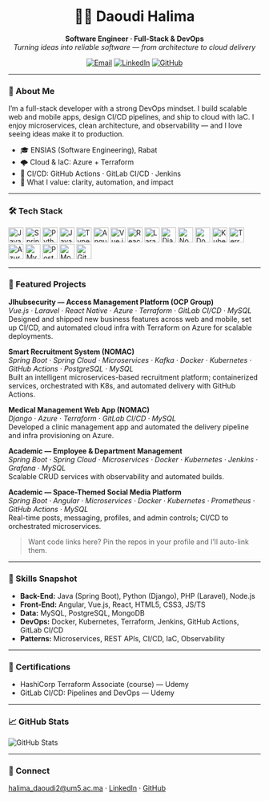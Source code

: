 <!-- Profile README for DAOUDI HALIMA -->

<h1 align="center">🏄‍♀️ Daoudi Halima</h1>
<p align="center">
  <b>Software Engineer · Full-Stack & DevOps</b><br/>
  <i>Turning ideas into reliable software — from architecture to cloud delivery</i>
</p>

<p align="center">
  <a href="mailto:halima_daoudi2@um5.ac.ma"><img alt="Email" src="https://img.shields.io/badge/Email-halima__daoudi2%40um5.ac.ma-blue?logo=gmail"></a>
  <a href="https://linkedin.com/in/halima-daoudi-154154252"><img alt="LinkedIn" src="https://img.shields.io/badge/LinkedIn-Halima%20Daoudi-0A66C2?logo=linkedin"></a>
  <a href="https://github.com/DAOUDIHalima"><img alt="GitHub" src="https://img.shields.io/badge/GitHub-DAOUDIHalima-181717?logo=github"></a>
</p>

---

### 👋 About Me
I’m a full-stack developer with a strong DevOps mindset. I build scalable web and mobile apps, design CI/CD pipelines, and ship to cloud with IaC. I enjoy microservices, clean architecture, and observability — and I love seeing ideas make it to production.

- 🎓 ENSIAS (Software Engineering), Rabat  
- 🌩️ Cloud & IaC: Azure + Terraform  
- 🚀 CI/CD: GitHub Actions · GitLab CI/CD · Jenkins  
- 🧭 What I value: clarity, automation, and impact

---

### 🛠️ Tech Stack
<p>
  <img alt="Java" src="https://cdn.jsdelivr.net/gh/devicons/devicon/icons/java/java-original.svg" height="30" />
  <img alt="Spring" src="https://cdn.jsdelivr.net/gh/devicons/devicon/icons/spring/spring-original.svg" height="30" />
  <img alt="Python" src="https://cdn.jsdelivr.net/gh/devicons/devicon/icons/python/python-original.svg" height="30" />
  <img alt="JavaScript" src="https://cdn.jsdelivr.net/gh/devicons/devicon/icons/javascript/javascript-plain.svg" height="30" />
  <img alt="TypeScript" src="https://cdn.jsdelivr.net/gh/devicons/devicon/icons/typescript/typescript-plain.svg" height="30" />
  <img alt="Angular" src="https://cdn.jsdelivr.net/gh/devicons/devicon/icons/angularjs/angularjs-plain.svg" height="30" />
  <img alt="Vue.js" src="https://cdn.jsdelivr.net/gh/devicons/devicon/icons/vuejs/vuejs-original.svg" height="30" />
  <img alt="React" src="https://cdn.jsdelivr.net/gh/devicons/devicon/icons/react/react-original.svg" height="30" />
  <img alt="Laravel" src="https://cdn.jsdelivr.net/gh/devicons/devicon/icons/laravel/laravel-plain-wordmark.svg" height="30" />
  <img alt="Django" src="https://cdn.jsdelivr.net/gh/devicons/devicon/icons/django/django-plain.svg" height="30" />
  <img alt="NodeJS" src="https://cdn.jsdelivr.net/gh/devicons/devicon/icons/nodejs/nodejs-original.svg" height="30" />
  <img alt="Docker" src="https://cdn.jsdelivr.net/gh/devicons/devicon/icons/docker/docker-original.svg" height="30" />
  <img alt="Kubernetes" src="https://cdn.jsdelivr.net/gh/devicons/devicon/icons/kubernetes/kubernetes-plain.svg" height="30" />
  <img alt="Terraform" src="https://cdn.jsdelivr.net/gh/devicons/devicon/icons/terraform/terraform-original.svg" height="30" />
  <img alt="Azure" src="https://cdn.jsdelivr.net/gh/devicons/devicon/icons/azure/azure-original.svg" height="30" />
  <img alt="MySQL" src="https://cdn.jsdelivr.net/gh/devicons/devicon/icons/mysql/mysql-original.svg" height="30" />
  <img alt="PostgreSQL" src="https://cdn.jsdelivr.net/gh/devicons/devicon/icons/postgresql/postgresql-original.svg" height="30" />
  <img alt="MongoDB" src="https://cdn.jsdelivr.net/gh/devicons/devicon/icons/mongodb/mongodb-original.svg" height="30" />
  <img alt="Git" src="https://cdn.jsdelivr.net/gh/devicons/devicon/icons/git/git-original.svg" height="30" />
</p>

---

### 🔭 Featured Projects

**Jlhubsecurity — Access Management Platform (OCP Group)**  
*Vue.js · Laravel · React Native · Azure · Terraform · GitLab CI/CD · MySQL*  
Designed and shipped new business features across web and mobile, set up CI/CD, and automated cloud infra with Terraform on Azure for scalable deployments.

**Smart Recruitment System (NOMAC)**  
*Spring Boot · Spring Cloud · Microservices · Kafka · Docker · Kubernetes · GitHub Actions · PostgreSQL · MySQL*  
Built an intelligent microservices-based recruitment platform; containerized services, orchestrated with K8s, and automated delivery with GitHub Actions.

**Medical Management Web App (NOMAC)**  
*Django · Azure · Terraform · GitLab CI/CD · MySQL*  
Developed a clinic management app and automated the delivery pipeline and infra provisioning on Azure.

**Academic — Employee & Department Management**  
*Spring Boot · Spring Cloud · Microservices · Docker · Kubernetes · Jenkins · Grafana · MySQL*  
Scalable CRUD services with observability and automated builds.

**Academic — Space-Themed Social Media Platform**  
*Spring Boot · Angular · Microservices · Docker · Kubernetes · Prometheus · GitHub Actions · MySQL*  
Real-time posts, messaging, profiles, and admin controls; CI/CD to orchestrated microservices.
  
> Want code links here? Pin the repos in your profile and I’ll auto-link them.

---

### 🧪 Skills Snapshot
- **Back-End:** Java (Spring Boot), Python (Django), PHP (Laravel), Node.js  
- **Front-End:** Angular, Vue.js, React, HTML5, CSS3, JS/TS  
- **Data:** MySQL, PostgreSQL, MongoDB  
- **DevOps:** Docker, Kubernetes, Terraform, Jenkins, GitHub Actions, GitLab CI/CD  
- **Patterns:** Microservices, REST APIs, CI/CD, IaC, Observability

---

### 📜 Certifications
- HashiCorp Terraform Associate (course) — Udemy  
- GitLab CI/CD: Pipelines and DevOps — Udemy

---

### 📈 GitHub Stats
<p>
  <img alt="GitHub Stats" src="https://github-readme-stats.vercel.app/api?username=DAOUDIHalima&show_icons=true&theme=gruvbox" />
</p>
<!-- Optional:
<p>
  <img alt="Top Langs" src="https://github-readme-stats.vercel.app/api/top-langs/?username=DAOUDIHalima&layout=compact&theme=gruvbox" />
</p>
-->

---

### 🤝 Connect
<p>
  <a href="mailto:halima_daoudi2@um5.ac.ma">halima_daoudi2@um5.ac.ma</a> · 
  <a href="https://linkedin.com/in/halima-daoudi-154154252">LinkedIn</a> · 
  <a href="https://github.com/DAOUDIHalima">GitHub</a>
</p>

